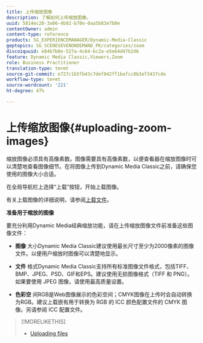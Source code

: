 ```yaml
---
title: 上传缩放图像
description: 了解如何上传缩放图像。
uuid: 5814ec28-3a06-4b92-b70e-0aa5b83e7b0e
contentOwner: admin
content-type: reference
products: SG_EXPERIENCEMANAGER/Dynamic-Media-Classic
geptopics: SG_SCENESEVENONDEMAND_PK/categories/zoom
discoiquuid: e84b7b0e-527a-4c64-bc2a-e5e64d47b2d6
feature: Dynamic Media Classic,Viewers,Zoom
role: Business Practitioner
translation-type: tm+mt
source-git-commit: e727c1b5fb43c7def842ff1bafcc8b3ef3437cde
workflow-type: tm+mt
source-wordcount: '221'
ht-degree: 47%

---
```



# 上传缩放图像{#uploading-zoom-images}

缩放图像必须具有高像素数。图像需要具有高像素数，以便查看器在缩放图像时可以清楚地查看图像细节。在将图像上传到Dynamic Media Classic之前，请确保您使用的图像大小合适。

在全局导航栏上选择“上载”按钮，开始上载图像。

有关上载图像的详细说明，请参阅[上载文件](uploading-files.md#uploading_files)。

**准备用于缩放的图像**

要充分利用Dynamic Media经典缩放功能，请在上传缩放图像文件前准备这些图像文件：

* **图像**
大小Dynamic Media Classic建议使用最长尺寸至少为2000像素的图像文件。以便用户缩放时图像可以清楚地显示。

* **文件**
格式Dynamic Media Classic支持所有标准图像文件格式，包括TIFF、BMP、JPEG、PSD、GIF和EPS。建议使用无损图像格式（TIFF 和 PNG）。如果要使用 JPEG 图像，请使用最高质量设置。

* **色彩空**
间RGB是Web图像展示的色彩空间；CMYK图像在上传时会自动转换为RGB。建议上载嵌有用于转换为 RGB 的 ICC 颜色配置文件的 CMYK 图像。另请参阅 ICC 配置文件。

>[!MORELIKETHIS]
>
>* [Uploading files](uploading-files.md#uploading_files)

